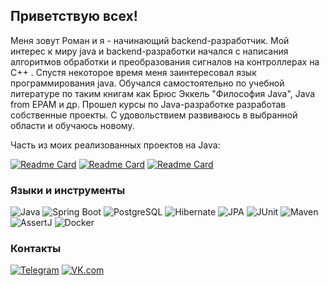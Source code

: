 ## Приветствую всех!
Меня зовут Роман и я - начинающий backend-разработчик. Мой интерес к миру java и backend-разработки начался с 
написания алгоритмов обработки и преобразования сигналов на контроллерах на С++ .
Спустя некоторое время меня заинтересовал язык программирования java. Обучался самостоятельно по учебной литературе
по таким книгам как Брюс Эккель "Философия Java", Java from EPAM и др. Прошел курсы по Java-разработке 
разработав собственные проекты. С удовольствием развиваюсь в выбранной области и обучаюсь новому.

Часть из моих реализованных проектов на Java:

[![Readme Card](https://github-readme-stats.vercel.app/api/pin/?username=RomanLuperkal&repo=java-shareit)](https://github.com/RomanLuperkal/java-shareit)
[![Readme Card](https://github-readme-stats.vercel.app/api/pin/?username=RomanLuperkal&repo=java-filmorate)](https://github.com/RomanLuperkal/java-filmorate)
[![Readme Card](https://github-readme-stats.vercel.app/api/pin/?username=RomanLuperkal&repo=java-kanban)](https://github.com/RomanLuperkal/java-kanban)


### Языки и инструменты
![Java](https://img.shields.io/badge/-Java-000000?style=for-the-badge&logo=java&logoColor=e38873)
![Spring Boot](https://img.shields.io/badge/-Spring%20Boot-000000?style=for-the-badge&logo=spring&logoColor=90fd87)
![PostgreSQL](https://img.shields.io/badge/-PostgreSQL-000000?style=for-the-badge&logo=postgreSQL&logoColor=275ecf)
![Hibernate](https://img.shields.io/badge/-Hibernate-000000?style=for-the-badge&logo=hibernate&logoColor=717c88)
![JPA](https://img.shields.io/badge/-JPA-000000?style=for-the-badge&logo=java&logoColor=90fd87)
![JUnit](https://img.shields.io/badge/-JUnit-000000?style=for-the-badge&logo=java&logoColor=275ecf)
![Maven](https://img.shields.io/badge/-Maven-000000?style=for-the-badge&logo=apache&logoColor=e38873)
![AssertJ](https://img.shields.io/badge/-AssertJ-000000?style=for-the-badge&logoColor=e38873)
![Docker](https://img.shields.io/badge/-Docker-000000?style=for-the-badge&logo=Docker&Color=e38873)



### Контакты
[![Telegram](https://img.shields.io/badge/-Telegram-090909?style=for-the-badge&logo=telegram&logoColor=27a0d9)](https://t.me/RomanLuperkal)
[![VK.com](https://img.shields.io/badge/-vk.com-090909?style=for-the-badge&logo=vk&logoColor=27a0d9)](https://vk.com/id50188769)